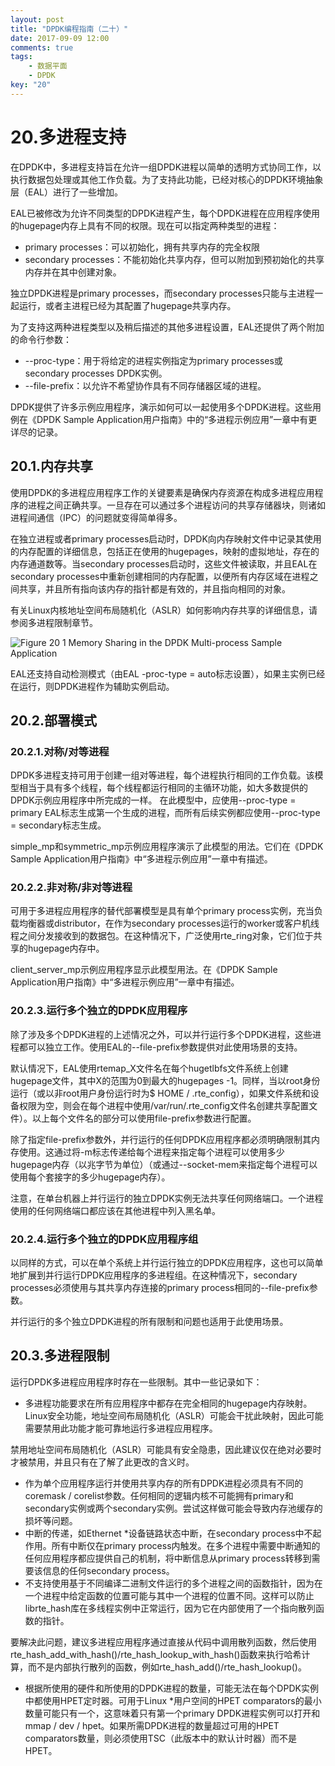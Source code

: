 ```yaml
---
layout: post
title: "DPDK编程指南（二十）"
date: 2017-09-09 12:00
comments: true
tags: 
	- 数据平面
	- DPDK
key: "20"
---
```

# 20.多进程支持
在DPDK中，多进程支持旨在允许一组DPDK进程以简单的透明方式协同工作，以执行数据包处理或其他工作负载。为了支持此功能，已经对核心的DPDK环境抽象层（EAL）进行了一些增加。

<!-- more -->

EAL已被修改为允许不同类型的DPDK进程产生，每个DPDK进程在应用程序使用的hugepage内存上具有不同的权限。现在可以指定两种类型的进程：
* primary processes：可以初始化，拥有共享内存的完全权限
* secondary processes：不能初始化共享内存，但可以附加到预初始化的共享内存并在其中创建对象。

独立DPDK进程是primary processes，而secondary processes只能与主进程一起运行，或者主进程已经为其配置了hugepage共享内存。

为了支持这两种进程类型以及稍后描述的其他多进程设置，EAL还提供了两个附加的命令行参数：
* --proc-type：用于将给定的进程实例指定为primary processes或secondary processes DPDK实例。
* --file-prefix：以允许不希望协作具有不同存储器区域的进程。

DPDK提供了许多示例应用程序，演示如何可以一起使用多个DPDK进程。这些用例在《DPDK Sample Application用户指南》中的“多进程示例应用”一章中有更详尽的记录。

## 20.1.内存共享
使用DPDK的多进程应用程序工作的关键要素是确保内存资源在构成多进程应用程序的进程之间正确共享。一旦存在可以通过多个进程访问的共享存储器块，则诸如进程间通信（IPC）的问题就变得简单得多。

在独立进程或者primary processes启动时，DPDK向内存映射文件中记录其使用的内存配置的详细信息，包括正在使用的hugepages，映射的虚拟地址，存在的内存通道数等。当secondary processes启动时，这些文件被读取，并且EAL在secondary processes中重新创建相同的内存配置，以便所有内存区域在进程之间共享，并且所有指向该内存的指针都是有效的，并且指向相同的对象。


有关Linux内核地址空间布局随机化（ASLR）如何影响内存共享的详细信息，请参阅多进程限制章节。

![Figure 20 1 Memory Sharing in the DPDK Multi-process Sample Application](http://upload-images.jianshu.io/upload_images/7246758-1d4a7429b5320c5b.png?imageMogr2/auto-orient/strip%7CimageView2/2/w/1240)

EAL还支持自动检测模式（由EAL -proc-type = auto标志设置），如果主实例已经在运行，则DPDK进程作为辅助实例启动。
## 20.2.部署模式
### 20.2.1.对称/对等进程
DPDK多进程支持可用于创建一组对等进程，每个进程执行相同的工作负载。该模型相当于具有多个线程，每个线程都运行相同的主循环功能，如大多数提供的DPDK示例应用程序中所完成的一样。 在此模型中，应使用--proc-type = primary EAL标志生成第一个生成的进程，而所有后续实例都应使用--proc-type = secondary标志生成。

simple_mp和symmetric_mp示例应用程序演示了此模型的用法。它们在《DPDK Sample Application用户指南》中“多进程示例应用”一章中有描述。

### 20.2.2.非对称/非对等进程
可用于多进程应用程序的替代部署模型是具有单个primary process实例，充当负载均衡器或distributor，在作为secondary processes运行的worker或客户机线程之间分发接收到的数据包。在这种情况下，广泛使用rte_ring对象，它们位于共享的hugepage内存中。

client_server_mp示例应用程序显示此模型用法。在《DPDK Sample Application用户指南》中“多进程示例应用”一章中有描述。

### 20.2.3.运行多个独立的DPDK应用程序
除了涉及多个DPDK进程的上述情况之外，可以并行运行多个DPDK进程，这些进程都可以独立工作。使用EAL的--file-prefix参数提供对此使用场景的支持。

默认情况下，EAL使用rtemap_X文件名在每个hugetlbfs文件系统上创建hugepage文件，其中X的范围为0到最大的hugepages -1。同样，当以root身份运行（或以非root用户身份运行时为$ HOME / .rte_config），如果文件系统和设备权限为空，则会在每个进程中使用/var/run/.rte_config文件名创建共享配置文件）。以上每个文件名的部分可以使用file-prefix参数进行配置。

除了指定file-prefix参数外，并行运行的任何DPDK应用程序都必须明确限制其内存使用。这通过将-m标志传递给每个进程来指定每个进程可以使用多少hugepage内存（以兆字节为单位）（或通过--socket-mem来指定每个进程可以使用每个套接字的多少hugepage内存）。

注意，在单台机器上并行运行的独立DPDK实例无法共享任何网络端口。一个进程使用的任何网络端口都应该在其他进程中列入黑名单。

### 20.2.4.运行多个独立的DPDK应用程序组
以同样的方式，可以在单个系统上并行运行独立的DPDK应用程序，这也可以简单地扩展到并行运行DPDK应用程序的多进程组。在这种情况下，secondary processes必须使用与其共享内存连接的primary process相同的--file-prefix参数。

并行运行的多个独立DPDK进程的所有限制和问题也适用于此使用场景。
## 20.3.多进程限制
运行DPDK多进程应用程序时存在一些限制。其中一些记录如下：
*  多进程功能要求在所有应用程序中都存在完全相同的hugepage内存映射。Linux安全功能，地址空间布局随机化（ASLR）可能会干扰此映射，因此可能需要禁用此功能才能可靠地运行多进程应用程序。

禁用地址空间布局随机化（ASLR）可能具有安全隐患，因此建议仅在绝对必要时才被禁用，并且只有在了解了此更改的含义时。

* 作为单个应用程序运行并使用共享内存的所有DPDK进程必须具有不同的coremask / corelist参数。任何相同的逻辑内核不可能拥有primary和secondary实例或两个secondary实例。尝试这样做可能会导致内存池缓存的损坏等问题。
* 中断的传递，如Ethernet *设备链路状态中断，在secondary process中不起作用。所有中断仅在primary process内触发。在多个进程中需要中断通知的任何应用程序都应提供自己的机制，将中断信息从primary process转移到需要该信息的任何secondary process。
*  不支持使用基于不同编译二进制文件运行的多个进程之间的函数指针，因为在一个进程中给定函数的位置可能与其中一个进程的位置不同。这样可以防止librte_hash库在多线程实例中正常运行，因为它在内部使用了一个指向散列函数的指针。

要解决此问题，建议多进程应用程序通过直接从代码中调用散列函数，然后使用rte_hash_add_with_hash()/rte_hash_lookup_with_hash()函数来执行哈希计算，而不是内部执行散列的函数，例如rte_hash_add()/rte_hash_lookup()。

* 根据所使用的硬件和所使用的DPDK进程的数量，可能无法在每个DPDK实例中都使用HPET定时器。可用于Linux *用户空间的HPET comparators的最小数量可能只有一个，这意味着只有第一个primary DPDK进程实例可以打开和mmap / dev / hpet。如果所需DPDK进程的数量超过可用的HPET comparators数量，则必须使用TSC（此版本中的默认计时器）而不是HPET。